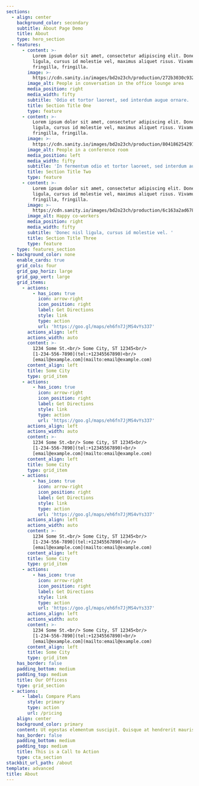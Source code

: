```yaml
---
sections:
  - align: center
    background_color: secondary
    subtitle: About Page Demo
    title: About
    type: hero_section
  - features:
      - content: >-
          Lorem ipsum dolor sit amet, consectetur adipiscing elit. Donec nisl
          ligula, cursus id molestie vel, maximus aliquet risus. Vivamus in nibh
          fringilla, fringilla.
        image: >-
          https://cdn.sanity.io/images/bd2o23ch/production/272b3030c93246158cd753e00107eb1b5921577b-1020x680.jpg
        image_alt: People in conversation in the office lounge area
        media_position: right
        media_width: fifty
        subtitle: 'Odio et tortor laoreet, sed interdum augue ornare. '
        title: Section Title One
        type: feature
      - content: >-
          Lorem ipsum dolor sit amet, consectetur adipiscing elit. Donec nisl
          ligula, cursus id molestie vel, maximus aliquet risus. Vivamus in nibh
          fringilla, fringilla.
        image: >-
          https://cdn.sanity.io/images/bd2o23ch/production/80418625429182f41825ae1d2f3a01c6bbad3f1d-1200x800.jpg
        image_alt: People in a conference room
        media_position: left
        media_width: fifty
        subtitle: 'In fermentum odio et tortor laoreet, sed interdum augue ornare. '
        title: Section Title Two
        type: feature
      - content: >-
          Lorem ipsum dolor sit amet, consectetur adipiscing elit. Donec nisl
          ligula, cursus id molestie vel, maximus aliquet risus. Vivamus in nibh
          fringilla, fringilla.
        image: >-
          https://cdn.sanity.io/images/bd2o23ch/production/6c163a2ad678a05c29cedf0c4dcef8772ecfd3cf-1200x800.jpg
        image_alt: Happy co-workers
        media_position: right
        media_width: fifty
        subtitle: 'Donec nisl ligula, cursus id molestie vel. '
        title: Section Title Three
        type: feature
    type: features_section
  - background_color: none
    enable_cards: true
    grid_cols: four
    grid_gap_horiz: large
    grid_gap_vert: large
    grid_items:
      - actions:
          - has_icon: true
            icon: arrow-right
            icon_position: right
            label: Get Directions
            style: link
            type: action
            url: 'https://goo.gl/maps/eh6fn7JjMS4vYs337'
        actions_align: left
        actions_width: auto
        content: >-
          1234 Some St.<br/> Some City, ST 12345<br/>
          [1-234-556-7890](tel:+12345567890)<br/>
          [email@example.com](mailto:email@example.com)
        content_align: left
        title: Some City
        type: grid_item
      - actions:
          - has_icon: true
            icon: arrow-right
            icon_position: right
            label: Get Directions
            style: link
            type: action
            url: 'https://goo.gl/maps/eh6fn7JjMS4vYs337'
        actions_align: left
        actions_width: auto
        content: >-
          1234 Some St.<br/> Some City, ST 12345<br/>
          [1-234-556-7890](tel:+12345567890)<br/>
          [email@example.com](mailto:email@example.com)
        content_align: left
        title: Some City
        type: grid_item
      - actions:
          - has_icon: true
            icon: arrow-right
            icon_position: right
            label: Get Directions
            style: link
            type: action
            url: 'https://goo.gl/maps/eh6fn7JjMS4vYs337'
        actions_align: left
        actions_width: auto
        content: >-
          1234 Some St.<br/> Some City, ST 12345<br/>
          [1-234-556-7890](tel:+12345567890)<br/>
          [email@example.com](mailto:email@example.com)
        content_align: left
        title: Some City
        type: grid_item
      - actions:
          - has_icon: true
            icon: arrow-right
            icon_position: right
            label: Get Directions
            style: link
            type: action
            url: 'https://goo.gl/maps/eh6fn7JjMS4vYs337'
        actions_align: left
        actions_width: auto
        content: >-
          1234 Some St.<br/> Some City, ST 12345<br/>
          [1-234-556-7890](tel:+12345567890)<br/>
          [email@example.com](mailto:email@example.com)
        content_align: left
        title: Some City
        type: grid_item
    has_border: false
    padding_bottom: medium
    padding_top: medium
    title: Our Officess
    type: grid_section
  - actions:
      - label: Compare Plans
        style: primary
        type: action
        url: /pricing
    align: center
    background_color: primary
    content: Ut egestas elementum suscipit. Quisque at hendrerit mauris.
    has_border: false
    padding_bottom: medium
    padding_top: medium
    title: This is a Call to Action
    type: cta_section
stackbit_url_path: /about
template: advanced
title: About
---
```

